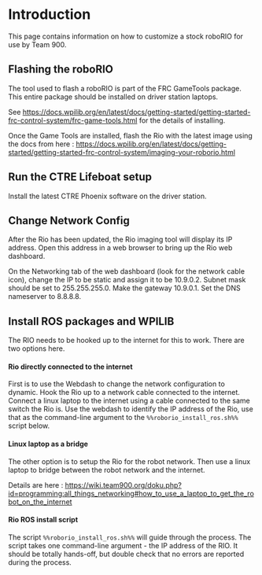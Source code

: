 #  Introduction # 

This page contains information on how to customize a stock roboRIO for use by Team 900.

##  Flashing the roboRIO ## 

The tool used to flash a roboRIO is part of the FRC GameTools package. This entire package should be installed on driver station laptops.

See https://docs.wpilib.org/en/latest/docs/getting-started/getting-started-frc-control-system/frc-game-tools.html for the details of installing.

Once the Game Tools are installed, flash the Rio with the latest image using the docs from here : https://docs.wpilib.org/en/latest/docs/getting-started/getting-started-frc-control-system/imaging-your-roborio.html
##  Run the CTRE Lifeboat setup ## 

Install the latest CTRE Phoenix software on the driver station. 



##  Change Network Config ## 

After the Rio has been updated, the Rio imaging tool will display its IP address.  Open this address in a web browser to bring up the Rio web dashboard.

On the Networking tab of the web dashboard (look for the network cable icon), change the IP to be static and assign it to be 10.9.0.2. Subnet mask should be set to 255.255.255.0. Make the gateway 10.9.0.1.  Set the DNS nameserver to 8.8.8.8.


##  Install ROS packages and WPILIB ## 

The RIO needs to be hooked up to the internet for this to work. There are two options here.

####  Rio directly connected to the internet #### 

First is to use the Webdash to change the network configuration to dynamic.  Hook the Rio up to a network cable connected to the internet.  Connect a linux laptop to the internet using a cable connected to the same switch the Rio is.  Use the webdash to identify the IP address of the Rio, use that as the command-line argument to the `%%roborio_install_ros.sh%%` script below.

####  Linux laptop as a bridge #### 

The other option is to setup the Rio for the robot network. Then use a linux laptop to bridge between the robot network and the internet. 

Details are here : https://wiki.team900.org/doku.php?id=programming:all_things_networking#how_to_use_a_laptop_to_get_the_robot_on_the_internet

####  Rio ROS install script #### 

The script `%%roborio_install_ros.sh%%` will guide through the process. The script takes one command-line argument - the IP address of the RIO.  It should be totally hands-off, but double check that no errors are reported during the process.